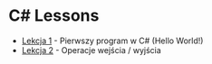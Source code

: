 # C# Lessons
- [Lekcja 1](Lesson%201) - Pierwszy program w C# (Hello World!)
- [Lekcja 2](Lesseon%202) - Operacje wejścia / wyjścia

